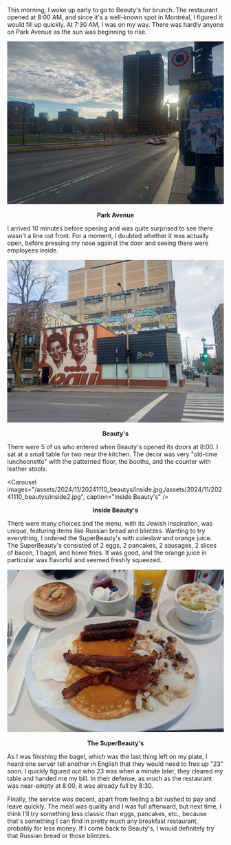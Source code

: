 This morning, I woke up early to go to Beauty's for brunch. The restaurant opened at 8:00 AM, and since it's a well-known spot in Montréal, I figured it would fill up quickly. At 7:30 AM, I was on my way. There was hardly anyone on Park Avenue as the sun was beginning to rise.

![Park Avenue](/assets/2024/11/20241110_beautys/parc.jpg)
<p align="center"><b>Park Avenue</b></p>

I arrived 10 minutes before opening and was quite surprised to see there wasn't a line out front. For a moment, I doubted whether it was actually open, before pressing my nose against the door and seeing there were employees inside.

![Beauty's](/assets/2024/11/20241110_beautys/beautys.jpg)
<p align="center"><b>Beauty's</b></p>

There were 5 of us who entered when Beauty's opened its doors at 8:00. I sat at a small table for two near the kitchen. The decor was very "old-time luncheonette" with the patterned floor, the booths, and the counter with leather stools.

<Carousel
    images="/assets/2024/11/20241110_beautys/inside.jpg,/assets/2024/11/20241110_beautys/inside2.jpg",
    caption="Inside Beauty's"
/>
<p align="center"><b>Inside Beauty's</b></p>

There were many choices and the menu, with its Jewish inspiration, was unique, featuring items like Russian bread and blintzes. Wanting to try everything, I ordered the SuperBeauty's with coleslaw and orange juice. The SuperBeauty's consisted of 2 eggs, 2 pancakes, 2 sausages, 2 slices of bacon, 1 bagel, and home fries. It was good, and the orange juice in particular was flavorful and seemed freshly squeezed.

![The Superbeauty's](/assets/2024/11/20241110_beautys/breakfast.jpg)
<p align="center"><b>The SuperBeauty's</b></p>

As I was finishing the bagel, which was the last thing left on my plate, I heard one server tell another in English that they would need to free up "23" soon. I quickly figured out who 23 was when a minute later, they cleared my table and handed me my bill. In their defense, as much as the restaurant was near-empty at 8:00, it was already full by 8:30.

Finally, the service was decent, apart from feeling a bit rushed to pay and leave quickly. The meal was quality and I was full afterward, but next time, I think I'll try something less classic than eggs, pancakes, etc., because that's something I can find in pretty much any breakfast restaurant, probably for less money. If I come back to Beauty's, I would definitely try that Russian bread or those blintzes.
